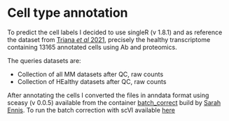 # Cell type annotation

To predict the cell labels I decided to use singleR (v 1.8.1) and as reference the dataset from [Triana *et al* 2021](https://www.nature.com/articles/s41590-021-01059-0), precisely the healthy transcriptome containing  13165 annotated cells using Ab and proteomics.

The queries datasets are:
- Collection of all MM datasets after QC, raw counts
- Collection of HEalthy datasets after QC, raw counts

After annotating the cells I converted the files in anndata format using sceasy (v 0.0.5) available from the container [batch_correct](https://singularityhub.github.io/singularityhub-archive/containers/Sarah145-batch_correct-latest/) build by [Sarah Ennis](https://github.com/Sarah145). To run the batch correction with scVI available [here](../Merge_batch-correct/)